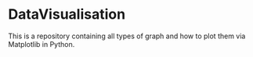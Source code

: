 # DataVisualisation
This is a repository containing all types of graph and how to plot them via Matplotlib in Python.
